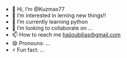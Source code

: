- 👋 Hi, I’m @Kuzmax77
- 👀 I’m interested in lerning new things!!
- 🌱 I’m currently learning python
- 💞️ I’m looking to collaborate on ...
- 📫 How to reach me hajjoubilias@gmail.com
- 😄 Pronouns: ...
- ⚡ Fun fact: ...

<!---
Kuzmax77/Kuzmax77 is a ✨ special ✨ repository because its `README.md` (this file) appears on your GitHub profile.
You can click the Preview link to take a look at your changes.
--->
